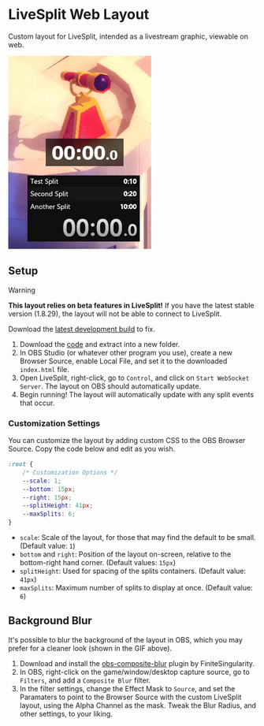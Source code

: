 # LiveSplit Web Layout

Custom layout for LiveSplit, intended as a livestream graphic, viewable on web.

![Demo GIF](./docs/demo.gif)

## Setup

> [!WARNING]
>
> **This layout relies on beta features in LiveSplit!** If you have the latest stable version (1.8.29), the layout will not be able to connect to LiveSplit.
>
> Download the [latest development build](https://raw.githubusercontent.com/LiveSplit/LiveSplit.github.io/artifacts/LiveSplitDevBuild.zip) to fix.

1. Download the [code](https://github.com/jeanwll/LiveSplitOne-OBS-Layout/archive/refs/heads/main.zip) and extract into a new folder.
2. In OBS Studio (or whatever other program you use), create a new Browser Source, enable Local File, and set it to the downloaded `index.html` file.
3. Open LiveSplit, right-click, go to `Control`, and click on `Start WebSocket Server`. The layout on OBS should automatically update.
4. Begin running! The layout will automatically update with any split events that occur.
### Customization Settings

You can customize the layout by adding custom CSS to the OBS Browser Source. Copy the code below and edit as you wish.

```css
:root {
    /* Customization Options */
    --scale: 1;
    --bottom: 15px;
    --right: 15px;
    --splitHeight: 41px;
    --maxSplits: 6;
}
```

-   `scale`: Scale of the layout, for those that may find the default to be small. (Default value: `1`)
-   `bottom` and `right`: Position of the layout on-screen, relative to the bottom-right hand corner. (Default values: `15px`)
-   `splitHeight`: Used for spacing of the splits containers. (Default value: `41px`)
-   `maxSplits`: Maximum number of splits to display at once. (Default value: `6`)

## Background Blur

It's possible to blur the background of the layout in OBS, which you may prefer for a cleaner look (shown in the GIF above).

1. Download and install the [obs-composite-blur](https://github.com/FiniteSingularity/obs-composite-blur) plugin by FiniteSingularity.
2. In OBS, right-click on the game/window/desktop capture source, go to `Filters`, and add a `Composite Blur` filter.
3. In the filter settings, change the Effect Mask to `Source`, and set the Paramaters to point to the Browser Source with the custom LiveSplit layout, using the Alpha Channel as the mask. Tweak the Blur Radius, and other settings, to your liking.
